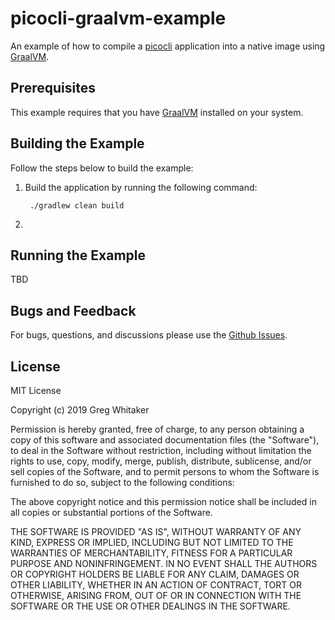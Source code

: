 # picocli-graalvm-example
An example of how to compile a [picocli](https://picocli.info/) application into a native image using [GraalVM](https://www.graalvm.org).

## Prerequisites
This example requires that you have [GraalVM](https://www.graalvm.org/downloads/) installed on your system.

## Building the Example
Follow the steps below to build the example:

1. Build the application by running the following command:

        ./gradlew clean build
        
2. 

## Running the Example
TBD

## Bugs and Feedback
For bugs, questions, and discussions please use the [Github Issues](https://github.com/gregwhitaker/picocli-graalvm-example/issues).

## License
MIT License

Copyright (c) 2019 Greg Whitaker

Permission is hereby granted, free of charge, to any person obtaining a copy
of this software and associated documentation files (the "Software"), to deal
in the Software without restriction, including without limitation the rights
to use, copy, modify, merge, publish, distribute, sublicense, and/or sell
copies of the Software, and to permit persons to whom the Software is
furnished to do so, subject to the following conditions:

The above copyright notice and this permission notice shall be included in all
copies or substantial portions of the Software.

THE SOFTWARE IS PROVIDED "AS IS", WITHOUT WARRANTY OF ANY KIND, EXPRESS OR
IMPLIED, INCLUDING BUT NOT LIMITED TO THE WARRANTIES OF MERCHANTABILITY,
FITNESS FOR A PARTICULAR PURPOSE AND NONINFRINGEMENT. IN NO EVENT SHALL THE
AUTHORS OR COPYRIGHT HOLDERS BE LIABLE FOR ANY CLAIM, DAMAGES OR OTHER
LIABILITY, WHETHER IN AN ACTION OF CONTRACT, TORT OR OTHERWISE, ARISING FROM,
OUT OF OR IN CONNECTION WITH THE SOFTWARE OR THE USE OR OTHER DEALINGS IN THE
SOFTWARE.